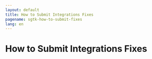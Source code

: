 ```yaml
---
layout: default
title: How to Submit Integrations Fixes
pagename: sgtk-how-to-submit-fixes
lang: en
---
```


# How to Submit Integrations Fixes
